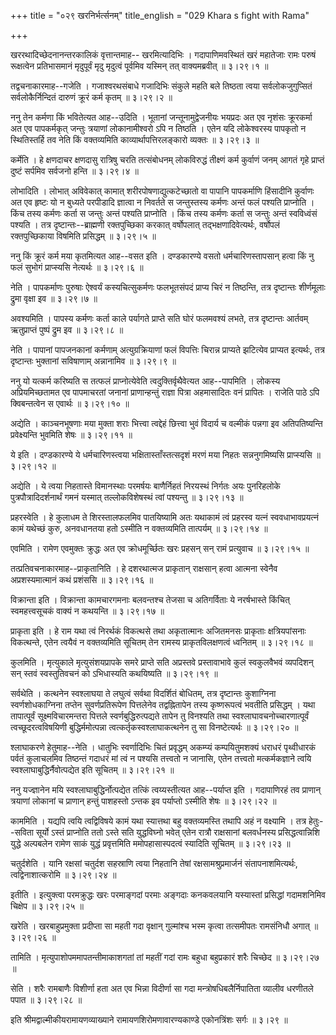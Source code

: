 +++
title = "०२९ खरनिर्भर्त्सनम्"
title_english = "029 Khara s fight with Rama"

+++


खररथादिच्छेदनानन्तरकालिकं वृत्तान्तमाह-- खरमित्यादिभिः । गदापाणिमवस्थितं
खरं महातेजाः रामः परुषं रूक्षत्वेन प्रतिभासमानं मृदुपूर्वं मृदु मृदुत्वं
पूर्वमिव यस्मिन् तत् वाक्यमब्रवीत्  ॥  ३।२९।१  ॥   

  

तद्वचनाकारमाह--गजेति । गजाश्वरथसंबाधे गजादिभिः संकुले महति बले तिष्ठता
त्वया सर्वलोकजुगुप्सितं सर्वलोकैर्निन्दितं दारुणं क्रूरं कर्म कृतम्  ॥ 
३।२९।२  ॥   

  

ननु तेन कर्मणा किं भवितेत्यत आह--उदिति । भूतानां जन्तूनामुद्वेजनीयः
भयप्रदः अत एव नृशंसः क्रूरकर्मा अत एव पापकर्मकृत् जन्तुः त्रयाणां
लोकानामीश्वरो ऽपि न तिष्ठति । एतेन यदि लोकेश्वरस्य पापकृतो न
स्थितिस्तर्हि तव नेति किं वक्तव्यमिति काव्यार्थापत्तिरलङ्कारो व्यक्तः  ॥ 
३।२९।३  ॥   

  

कर्मेति । हे क्षणदाचर क्षणदासु रात्रिषु चरति तत्संबोधनम् लोकविरुद्धं
तीक्ष्णं कर्म कुर्वाणं जनम् आगतं गृहे प्राप्तं दुष्टं सर्पमिव सर्वजनो
हन्ति  ॥  ३।२९।४  ॥   

  

लोभादिति । लोभात् अविवेकात् कामात् शरीरपोषणाद्युत्कटेच्छातो वा पापानि
पापकर्माणि हिंसादीनि कुर्वाणः अत एव हृष्टः यो न बुध्यते परपीडादि
ज्ञात्वा न निवर्तते स जन्तुस्तस्य कर्मणः अन्तं फलं पश्यति प्राप्नोति ।
किंच तस्य कर्मणः कर्ता स जन्तुः अन्तं पश्यति प्राप्नोति । किंच तस्य
कर्मणः कर्ता स जन्तुः अन्तं स्वविध्वंसं पश्यति । तत्र
दृष्टान्तः--ब्राह्मणी रक्तपुच्छिका करकात् वर्षोपलात्
तद्भक्षणादिवेत्यर्थः, वर्षोपलं रक्तपुच्छिकाया विषमिति प्रसिद्धम्  ॥ 
३।२९।५  ॥   

  

ननु किं क्रूरं कर्म मया कृतमित्यत आह--वसत इति । दण्डकारण्ये वसतो
धर्मचारिणस्तापसान् हत्वा किं नु फलं सुभोगं प्राप्स्यसि नेत्यर्थः  ॥ 
३।२९।६  ॥   

  

नेति । पापकर्माणः पुरुषाः ऐश्वर्यं कस्यचित्सुकर्मणः फलभूतसंपदं प्राप्य
चिरं न तिष्ठन्ति, तत्र दृष्टान्तः शीर्णमूलाः द्रुमा वृक्षा इव  ॥  ३।२९।७
 ॥   

  

अवश्यमिति । पापस्य कर्मणः कर्ता काले पर्यागते प्राप्ते सति घोरं फलमवश्यं
लभते, तत्र दृष्टान्तः आर्तवम् ऋतुप्राप्तं पुष्पं द्रुम इव  ॥  ३।२९।८  ॥   

  

नेति । पापानां पापजनकानां कर्मणाम् अत्युग्रक्रियाणां फलं विपत्तिः
चिरान्न प्राप्यते झटित्येव प्राप्यत इत्यर्थः, तत्र दृष्टान्तः भुक्तानां
सविषाणाम् अन्नानामिव  ॥  ३।२९।९  ॥   

  

ननु यो यत्कर्म करिष्यति स तत्फलं प्राप्नोत्येवेति त्वदुक्तिर्वृथैवेत्यत
आह--पापमिति । लोकस्य अप्रियमिच्छतामत एव पापमाचरतां जनानां प्राणान्हन्तुं
राज्ञा पित्रा अहमासादितः वनं प्रापितः । राजेति पाठे ऽपि क्विबन्तत्वेन स
एवार्थः  ॥  ३।२९।१०  ॥   

  

अद्येति । काञ्चनभूषणाः मया मुक्ता शराः भित्त्वा त्वद्देहं छित्त्वा भुवं
विदार्य च वल्मीकं पन्नगा इव अतिपतिष्यन्ति प्रवेक्ष्यन्ति भुवमिति शेषः  ॥ 
३।२९।११  ॥   

  

ये इति । दण्डकारण्ये ये धर्मचारिणस्त्वया भक्षितास्ताँस्तत्सदृशं मरणं मया
निहतः सन्ननुगमिष्यसि प्राप्स्यसि  ॥  ३।२९।१२  ॥   

  

अद्येति । ये त्वया निहतास्ते विमानस्थाः परमर्षयः बाणैर्निहतं निरयस्थं
निर्गतः अयः पुनरिहलोके पुत्रपौत्रादिदर्शनार्थं गमनं यस्मात्
तल्लोकविशेषस्थं त्वां पश्यन्तु  ॥  ३।२९।१३  ॥   

  

प्रहरस्वेति । हे कुलाधम ते शिरस्तालफलमिव पातयिष्यामि अतः यथाकामं त्वं
प्रहरस्व यत्नं स्ववधाभावप्रयत्नं कामं यथेच्छं कुरु, अनवधानतया हतो
ऽस्मीति न वक्तव्यमिति तात्पर्यम्  ॥  ३।२९।१४  ॥   

  

एवमिति । रामेण एवमुक्तः क्रुद्धः अत एव क्रोधमूर्च्छितः खरः प्रहसन् सन्
रामं प्रत्युवाच  ॥  ३।२९।१५  ॥   

  

तत्प्रतिवचनाकारमाह--प्राकृतानिति । हे दशरथात्मज प्राकृतान् राक्षसान्
हत्वा आत्मना स्वेनैव अप्रशस्यमात्मानं कथं प्रशंससि  ॥  ३।२९।१६  ॥   

  

विक्रान्ता इति । विक्रान्ता कामचारगमनाः बलवन्तश्च तेजसा च अतिगर्विताः ये
नरर्षभास्ते किंचित् स्वमहत्त्वसूचकं वाक्यं न कथयन्ति  ॥  ३।२९।१७  ॥   

  

प्राकृता इति । हे राम यथा त्वं निरर्थकं विकत्थसे तथा अकृतात्मानः
अजितमनसः प्राकृताः क्षत्रियपांसनाः विकत्थन्ते, एतेन त्वयैवं न
वक्तव्यमिति सूचितम् तेन रामस्य प्राकृतविलक्षणत्वं ध्वनितम्  ॥  ३।२९।१८
 ॥   

  

कुलमिति । मृत्युकाले मृत्युसंशयप्रापके समरे प्राप्ते सति अप्रस्तवे
प्रस्तावाभावे कुलं स्वकुलवैभवं व्यपदिशन् सन् स्तवं स्वस्तुतिवचनं को
ऽभिधास्यति कथयिष्यति  ॥  ३।२९।१९  ॥   

  

सर्वथेति । कत्थनेन स्वश्लाघया ते लघुत्वं सर्वथा विदर्शितं बोधितम्, तत्र
दृष्टान्तः कुशाग्निना स्वर्णशोधकाग्निना तप्तेन सुवर्णप्रतिरूपेण
पित्तलेनेव तद्वह्नितापेन तस्य कृष्णरूपत्वं भवतीति प्रसिद्धम् । यथा
तापात्पूर्वं सूक्ष्मविचारमन्तरा पित्तले स्वर्णबुद्धिरुत्पद्यते तापेन तु
विनश्यति तथा स्वश्लाघावचनोच्चारणात्पूर्वं त्वच्छूदरत्वविषयिणी
बुद्धिर्ममोत्पन्ना त्वत्कर्तृकस्वश्लाघाकत्थनेन तु सा विनष्टेत्यर्थः  ॥ 
३।२९।२०  ॥   

  

श्लाघाकरणे हेतुमाह--नेति । धातुभिः स्वर्णादिभिः चितं प्रवृद्धम् अकम्प्यं
कम्पयितुमशक्यं धराधरं पृथ्वीधारकं पर्वतं कुलाचलमिव तिष्ठन्तं गदाधरं मां
त्वं न पश्यसि तत्त्वतो न जानासि, एतेन तत्त्वतो मत्कर्मकज्ञाने त्वयि
स्वश्लाघाबुद्धिर्नैवोत्पद्येत इति सूचितम्  ॥  ३।२९।२१  ॥   

  

ननु यज्ज्ञानेन मयि स्वश्लाघाबुद्धिर्नोत्पद्येत तत्किं त्वय्यस्तीत्यत
आह--पर्याप्त इति । गदापाणिरहं तव प्राणान् त्रयाणां लोकानां च प्राणान्
हन्तुं पाशहस्तो ऽन्तक इव पर्याप्तो ऽस्मीति शेषः  ॥  ३।२९।२२  ॥   

  

काममिति । यद्यपि त्वयि त्वद्विविषये कामं यथा स्यात्तथा बहु वक्तव्यमस्ति
तथापि अहं न वक्ष्यामि । तत्र हेतुः--सविता सूर्यो ऽस्तं प्राप्नोति ततो
ऽस्ते सति युद्धविघ्नो भवेत् एतेन रात्रौ राक्षसानां बलवर्धनस्य
प्रसिद्धत्वान्निशि युद्धे अल्पबलेन रामेण साकं युद्धं प्रवृत्तमिति
ममोपहासास्पदत्वं स्यादिति सूचितम्  ॥  ३।२९।२३  ॥   

  

चतुर्दशेति । यानि रक्षसां चतुर्दश सहस्राणि त्वया निहतानि तेषां
रक्षसामश्रुप्रमार्जनं संतापनाशमित्यर्थः, त्वद्विनाशात्करोमि  ॥  ३।२९।२४
 ॥   

  

इतीति । इत्युक्त्वा परमक्रुद्धः खरः परमाङ्गदां परमाः अङ्गदाः कनकवलयानि
यस्यास्तां प्रसिद्धां गदामशनिमिव चिक्षेप  ॥  ३।२९।२५  ॥   

  

खरेति । खरबाहुप्रमुक्ता प्रदीप्ता सा महती गदा वृक्षान् गुल्मांश्च भस्म
कृत्वा तत्समीपतः रामसंनिधौ अगात्  ॥  ३।२९।२६  ॥   

  

तामिति । मृत्युपाशोपममापतन्तीमाकाशगतां तां महतीं गदां रामः बहुधा
बहुप्रकारं शरैः चिच्छेद  ॥  ३।२९।२७  ॥   

  

सेति । शरैः रामबाणैः विशीर्णा हता अत एव भिन्ना विदीर्णा सा गदा
मन्त्रोषधिबलैर्निपातिता व्यालीव धरणीतले पपात  ॥  ३।२९।२८  ॥   

  

इति श्रीमद्वाल्मीकीयरामायणव्याख्याने रामायणशिरोमणावारण्यकाण्डे
एकोनत्रिंशः सर्गः  ॥  ३।२९  ॥   

  

  


